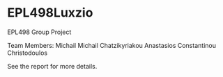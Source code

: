 # EPL498Luxzio
EPL498 Group Project

Team Members:
Michail Michail
Chatzikyriakou Anastasios 
Constantinou Christodoulos

See the report for more details.
